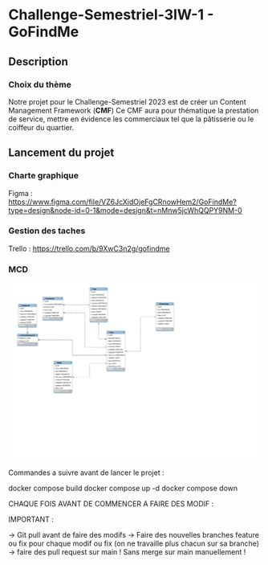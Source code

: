 # Challenge-Semestriel-3IW-1 - GoFindMe

## Description
### Choix du thème
Notre projet pour le Challenge-Semestriel 2023 est de créer un Content Management Framework (**CMF**)
Ce CMF aura pour thématique la prestation de service, mettre en évidence les commerciaux tel que la pâtisserie ou
le coiffeur du quartier.

## Lancement du projet
### Charte graphique
Figma :
https://www.figma.com/file/VZ6JcXidOjeFgCRnowHem2/GoFindMe?type=design&node-id=0-1&mode=design&t=nMnw5jcWhQQPY9NM-0
### Gestion des taches
Trello :
https://trello.com/b/9XwC3n2g/gofindme
### MCD
![MCD](https://raw.githubusercontent.com/Fintre/Challenge-Semestriel-3IW-1/main/media/images/MCD.png)

Commandes a suivre avant de lancer le projet :

docker compose build
docker compose up -d
docker compose down

CHAQUE FOIS AVANT DE COMMENCER A FAIRE DES MODIF :

IMPORTANT :

-> Git pull avant de faire des modifs
-> Faire des nouvelles branches feature ou fix pour chaque modif ou fix (on ne travaille plus chacun sur sa branche)
-> faire des pull request sur main ! Sans merge sur main manuellement !
